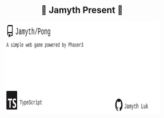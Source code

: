 <!-- built at 12/4/2024, 6:25:37 AM -->
<h1 align="center">
🎉 Jamyth Present 🎉
</h1>
<p align="center">
    <a href="https://github.com/Jamyth/Pong">
        <img width="1000" height="300" src="./readme.svg" />
    </a>
</p>